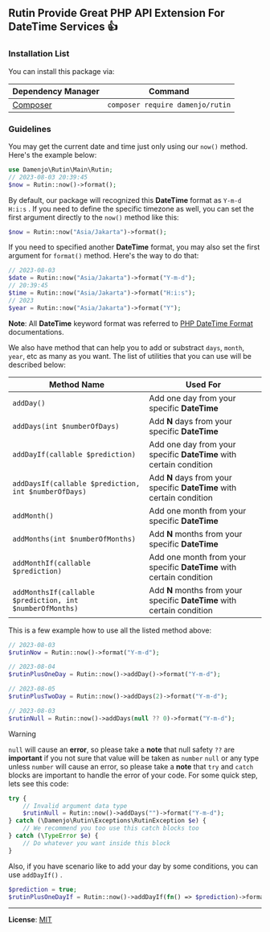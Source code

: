 ## Rutin Provide Great PHP API Extension For DateTime Services :+1:
### Installation List

You can install this package via:

| Dependency Manager | Command |
| --------------- | --------------- |
| [Composer](https://getcomposer.org/)   | ```composer require damenjo/rutin```  |

### Guidelines

You may get the current date and time just only using our `now()` method. Here's the example below: 

```php
use Damenjo\Rutin\Main\Rutin;
// 2023-08-03 20:39:45
$now = Rutin::now()->format();
```

By default, our package will recognized this **DateTime** format as `Y-m-d H:i:s` . If you need to define the specific timezone as well, you can set the first argument directly to the `now()` method like this:

```php 
$now = Rutin::now("Asia/Jakarta")->format();
```

If you need to specified another **DateTime** format, you may also set the first argument for `format()` method. Here's the way to do that:

```php
// 2023-08-03
$date = Rutin::now("Asia/Jakarta")->format("Y-m-d");
// 20:39:45
$time = Rutin::now("Asia/Jakarta")->format("H:i:s");
// 2023
$year = Rutin::now("Asia/Jakarta")->format("Y");
```

**Note**: All **DateTime** keyword format was referred to [PHP DateTime Format](https://www.php.net/manual/en/datetime.format.php) documentations.

We also have method that can help you to add or substract `days`, `month`, `year`, etc as many as you want. The list of utilities that you can use will be described below:

| Method Name | Used For |
| --------------- | --------------- |
| `addDay()`   | Add one day from your specific **DateTime** | 
| `addDays(int $numberOfDays)` | Add **N** days from your specific **DateTime** |
| `addDayIf(callable $prediction)` | Add one day from your specific **DateTime** with certain condition |
| `addDaysIf(callable $prediction, int $numberOfDays)` | Add **N** days from your specific **DateTime** with certain condition |
| `addMonth()`   | Add one month from your specific **DateTime** | 
| `addMonths(int $numberOfMonths)` | Add **N** months from your specific **DateTime** |
| `addMonthIf(callable $prediction)` | Add one month from your specific **DateTime** with certain condition |
| `addMonthsIf(callable $prediction, int $numberOfMonths)` | Add **N** months from your specific **DateTime** with certain condition |

This is a few example how to use all the listed method above: 

```php
// 2023-08-03
$rutinNow = Rutin::now()->format("Y-m-d");

// 2023-08-04
$rutinPlusOneDay = Rutin::now()->addDay()->format("Y-m-d");

// 2023-08-05
$rutinPlusTwoDay = Rutin::now()->addDays(2)->format("Y-m-d");

// 2023-08-03
$rutinNull = Rutin::now()->addDays(null ?? 0)->format("Y-m-d");
```
> [!WARNING]
> `null` will cause an **error**, so please take a **note** that null safety `??` are **important** if you not sure that value will be taken as `number`
> `null` or any type unless `number` will cause an error, so please take a **note** that `try` and `catch` blocks are  important to handle the error of your code. For some quick step, lets see this code:

```php
try {
    // Invalid argument data type
    $rutinNull = Rutin::now()->addDays("")->format("Y-m-d");
} catch (\Damenjo\Rutin\Exceptions\RutinException $e) {
    // We recommend you too use this catch blocks too
} catch (\TypeError $e) {
    // Do whatever you want inside this block
}
```

Also, if you have scenario like to add your day by some conditions, you can use `addDayIf()` . 

```php
$prediction = true;
$rutinPlusOneDayIf = Rutin::now()->addDayIf(fn() => $prediction)->format("Y-m-d");
```

---

**License**: [MIT](https://opensource.org/license/mit/)

